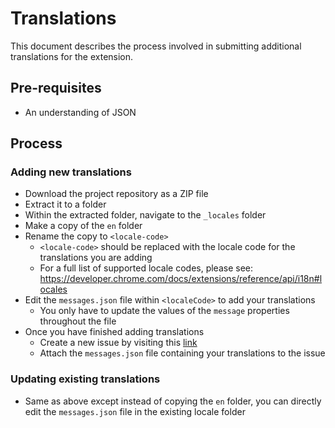 # Translations

This document describes the process involved in submitting additional
translations for the extension.

## Pre-requisites

- An understanding of JSON

## Process

### Adding new translations

- Download the project repository as a ZIP file
- Extract it to a folder
- Within the extracted folder, navigate to the `_locales` folder
- Make a copy of the `en` folder
- Rename the copy to `<locale-code>`
  - `<locale-code>` should be replaced with the locale code for the translations
    you are adding
  - For a full list of supported locale codes, please see: https://developer.chrome.com/docs/extensions/reference/api/i18n#locales
- Edit the `messages.json` file within `<localeCode>` to add your translations
  - You only have to update the values of the `message` properties throughout
    the file
- Once you have finished adding translations
  - Create a new issue by visiting this [link](https://github.com/nrednav/youtube-playlist-duration-calculator/issues/new)
  - Attach the `messages.json` file containing your translations to the issue

### Updating existing translations

- Same as above except instead of copying the `en` folder, you can directly edit
  the `messages.json` file in the existing locale folder
